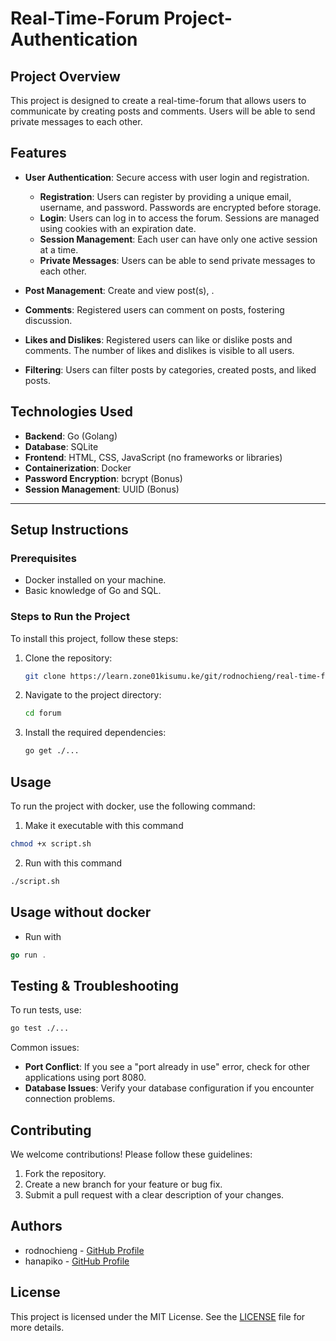 # Real-Time-Forum Project-Authentication

## Project Overview
This project is designed to create a real-time-forum that allows users to communicate by creating posts and comments. Users will be able to send private messages to each other.


## Features
- **User Authentication**: Secure access with user login and registration.
  - **Registration**: Users can register by providing a unique email, username, and password. Passwords are encrypted before storage.
  - **Login**: Users can log in to access the forum. Sessions are managed using cookies with an expiration date.
  - **Session Management**: Each user can have only one active session at a time.
  - **Private Messages**: Users can be able to send private messages to each other.

- **Post Management**: Create and view post(s), .
- **Comments**: Registered users can comment on posts, fostering discussion.
- **Likes and Dislikes**: Registered users can like or dislike posts and comments. The number of likes and dislikes is visible to all users.
- **Filtering**: Users can filter posts by categories, created posts, and liked posts.

## Technologies Used

- **Backend**: Go (Golang)
- **Database**: SQLite
- **Frontend**: HTML, CSS, JavaScript (no frameworks or libraries)
- **Containerization**: Docker
- **Password Encryption**: bcrypt (Bonus)
- **Session Management**: UUID (Bonus)

---
## Setup Instructions

### Prerequisites
- Docker installed on your machine.
- Basic knowledge of Go and SQL.

### Steps to Run the Project
To install this project, follow these steps:
1. Clone the repository: 
   ```bash
   git clone https://learn.zone01kisumu.ke/git/rodnochieng/real-time-forum.git
2. Navigate to the project directory:
   ```bash
   cd forum
   ```
3. Install the required dependencies:
   ```bash
   go get ./...
   ```

## Usage
To run the project with docker, use the following command:
1. Make it executable with this command
```bash
chmod +x script.sh
```
2. Run with this command
```bash
./script.sh
```

## Usage without docker
- Run with
``` go
go run .
```

## Testing & Troubleshooting
To run tests, use:
```bash
go test ./...
```
Common issues:
- **Port Conflict**: If you see a "port already in use" error, check for other applications using port 8080.
- **Database Issues**: Verify your database configuration if you encounter connection problems.

## Contributing
We welcome contributions! Please follow these guidelines:
1. Fork the repository.
2. Create a new branch for your feature or bug fix.
3. Submit a pull request with a clear description of your changes.


## Authors
- rodnochieng - [GitHub Profile](https://github.com/rodnochieng)
- hanapiko - [GitHub Profile](https://github.com/hanapiko)



## License
This project is licensed under the MIT License. See the [LICENSE](LICENSE) file for more details.